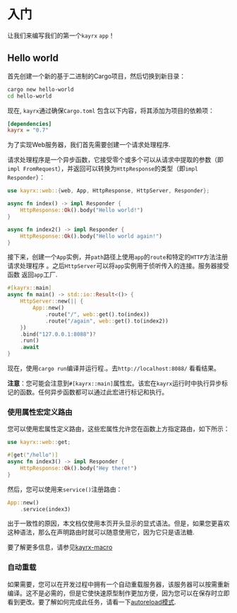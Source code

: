 # 入门

让我们来编写我们的第一个`kayrx` `app`！

## Hello world

首先创建一个新的基于二进制的Cargo项目，然后切换到新目录：

```bash
cargo new hello-world
cd hello-world
```

现在, `kayrx`通过确保`Cargo.toml` 包含以下内容，将其添加为项目的依赖项：

```ini
[dependencies]
kayrx = "0.7"
```

为了实现Web服务器，我们首先需要创建一个请求处理程序.

请求处理程序是一个异步函数，它接受零个或多个可以从请求中提取的参数（即 `impl FromRequest`），并返回可以转换为`HttpResponse`的类型（即`impl Responder`）：

```rust
use kayrx::web::{web, App, HttpResponse, HttpServer, Responder};

async fn index() -> impl Responder {
    HttpResponse::Ok().body("Hello world!")
}

async fn index2() -> impl Responder {
    HttpResponse::Ok().body("Hello world again!")
}
```

接下来，创建一个`App`实例，并`path`路径上使用`app`的`route`和特定的`HTTP`方法注册请求处理程序 。之后`HttpServer`可以将`app`实例用于侦听传入的连接。服务器接受 函数 返回`app`工厂.

```rust
#[kayrx::main]
async fn main() -> std::io::Result<()> {
    HttpServer::new(|| {
        App::new()
            .route("/", web::get().to(index))
            .route("/again", web::get().to(index2))
    })
    .bind("127.0.0.1:8088")?
    .run()
    .await
}
```

现在，使用`cargo run`编译并运行程.。去`http://localhost:8088/` 看看结果。

**注意**：您可能会注意到`#[kayrx::main]`属性宏。该宏在`kayrx`运行时中执行异步标记的函数。任何异步函数都可以通过此宏进行标记和执行。

### 使用属性宏定义路由

您可以使用宏属性定义路由，这些宏属性允许您在函数上方指定路由，如下所示：

```rust
use kayrx::web::get;

#[get("/hello")]
async fn index3() -> impl Responder {
    HttpResponse::Ok().body("Hey there!")
}
```

然后，您可以使用来`service()`注册路由：

```rust
App::new()
    .service(index3)
```

出于一致性的原因，本文档仅使用本页开头显示的显式语法。但是，如果您更喜欢这种语法，那么在声明路由时就可以随意使用它，因为它只是语法糖.

要了解更多信息，请参见[kayrx-macro](https://docs.rs/kayrx-macro)

### 自动重载

如果需要，您可以在开发过程中拥有一个自动重载服务器，该服务器可以按需重新编译。这不是必需的，但是它使快速原型制作更加方便，因为您可以在保存时立即看到更改。要了解如何完成此任务，请看一下[autoreload模式](./autoreload.md).
